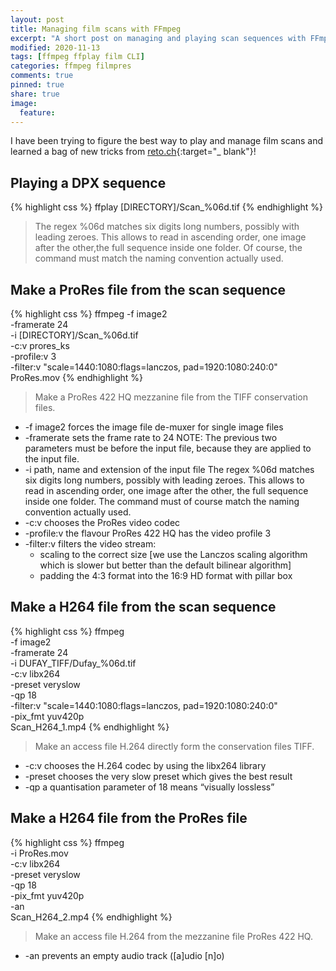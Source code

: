 ```yaml
---
layout: post
title: Managing film scans with FFmpeg
excerpt: "A short post on managing and playing scan sequences with FFmpeg"
modified: 2020-11-13
tags: [ffmpeg ffplay film CLI]
categories: ffmpeg filmpres
comments: true
pinned: true
share: true
image:
  feature:
---
```


I have been trying to figure the best way to play and manage film scans and learned a bag of new tricks from [reto.ch](https://reto.ch/){:target="_ blank"}!

## Playing a DPX sequence

{% highlight css %}
ffplay [DIRECTORY]/Scan_%06d.tif
{% endhighlight %}

>The regex %06d matches six digits long numbers, possibly with leading zeroes. This allows to read in ascending order, one image after the other,the full sequence inside one folder. Of course, the command must match the naming convention actually used.

## Make a ProRes file from the scan sequence

{% highlight css %}
ffmpeg
    -f image2 \
    -framerate 24 \
    -i [DIRECTORY]/Scan_%06d.tif \
    -c:v prores_ks \
    -profile:v 3 \
    -filter:v "scale=1440:1080:flags=lanczos, pad=1920:1080:240:0" \
    ProRes.mov
{% endhighlight %}

>Make a ProRes 422 HQ mezzanine file from the TIFF conservation files.
- -f image2 forces the image file de-muxer for single image files
- -framerate sets the frame rate to 24
NOTE: The previous two parameters must be before the input file, because they are applied to the input file.
- -i path, name and extension of the input file
The regex %06d matches six digits long numbers, possibly with
leading zeroes. This allows to read in ascending order, one
image after the other, the full sequence inside one folder.
The command must of course match the naming convention
actually used.
- -c:v chooses the ProRes video codec
- -profile:v the flavour ProRes 422 HQ has the video profile 3
- -filter:v filters the video stream:
    * scaling to the correct size
[we use the Lanczos scaling algorithm which is slower but
better than the default bilinear algorithm]
    * padding the 4:3 format into the 16:9 HD format with pillar box

## Make a H264 file from the scan sequence

{% highlight css %}
ffmpeg \
    -f image2 \
    -framerate 24 \
    -i DUFAY_TIFF/Dufay_%06d.tif \
    -c:v libx264 \
    -preset veryslow \
    -qp 18 \
    -filter:v "scale=1440:1080:flags=lanczos, pad=1920:1080:240:0" \
    -pix_fmt yuv420p \
    Scan_H264_1.mp4
{% endhighlight %}

>Make an access file H.264 directly form the conservation files TIFF.
- -c:v chooses the H.264 codec by using the libx264 library
- -preset chooses the very slow preset which gives the best result
- -qp a quantisation parameter of 18 means “visually lossless”

## Make a H264 file from the ProRes file

{% highlight css %}
ffmpeg \
    -i ProRes.mov \
    -c:v libx264 \
    -preset veryslow \
    -qp 18 \
    -pix_fmt yuv420p \
    -an \
    Scan_H264_2.mp4
{% endhighlight %}

>Make an access file H.264 from the mezzanine file ProRes 422 HQ.
- -an prevents an empty audio track ([a]udio [n]o)
